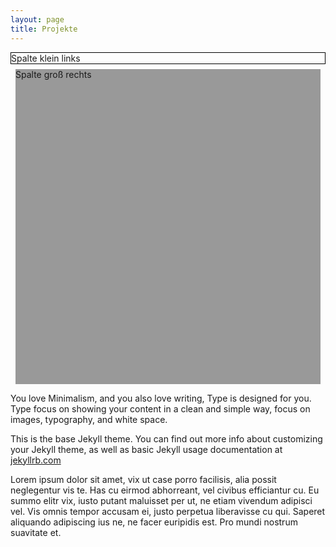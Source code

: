 ```yaml
---
layout: page
title: Projekte
---
```


<style>
  .border {border: 1px solid black}
  .card {
    margin: 0.5rem;
    padding-top: 100%;
    background-color: #999999;
    position: relative;
  }
  .card-content {
    position: absolute;
    top: 0;
    bottom: 0;
    right: 0;
    left: 0;
  }
</style>

<div class="o-grid">
  
  <div class="o-grid__col--1-3-s border">
  Spalte klein links
  </div>

  <div class="o-grid__col--1-3-s card">
    <div class="card-content">
     Spalte groß rechts
    </div>
  </div>
    
</div>


You love Minimalism, and you also love writing, Type is designed for you. Type focus on showing your content in a clean and simple way, focus on images, typography, and white space.

This is the base Jekyll theme. You can find out more info about customizing your Jekyll theme, as well as basic Jekyll usage documentation at [jekyllrb.com](http://jekyllrb.com/)

Lorem ipsum dolor sit amet, vix ut case porro facilisis, alia possit neglegentur vis te. Has cu eirmod abhorreant, vel civibus efficiantur cu. Eu summo elitr vix, iusto putant maluisset per ut, ne etiam vivendum adipisci vel. Vis omnis tempor accusam ei, justo perpetua liberavisse cu qui. Saperet aliquando adipiscing ius ne, ne facer euripidis est. Pro mundi nostrum suavitate et.

